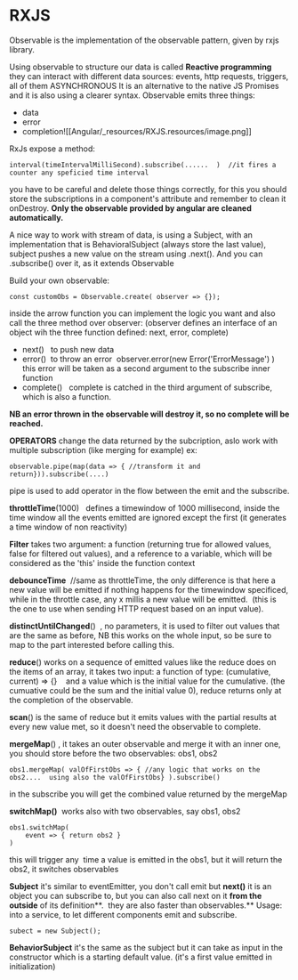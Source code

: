 # RXJS

Observable is the implementation of the observable pattern, given by rxjs library.

Using observable to structure our data is called **Reactive programming**
they can interact with different data sources: events, http requests, triggers, all of them ASYNCHRONOUS
It is an alternative to the native JS Promises and it is also using a clearer syntax.
Observable emits three things:

* data
* error
* completion![[Angular/_resources/RXJS.resources/image.png]]

RxJs expose a method:
```
interval(timeIntervalMilliSecond).subscribe(......  )  //it fires a counter any speficied time interval
```

you have to be careful and delete those things correctly, for this you should store the subscriptions in a component's attribute and remember to clean it onDestroy. **Only the observable provided by angular are cleaned automatically.**

A nice way to work with stream of data, is using a Subject, with an implementation that is BehavioralSubject (always store the last value), subject pushes a new value on the stream using .next(). And you can .subscribe() over it, as it extends Observable

Build your own observable:
```
const customObs = Observable.create( observer => {});
```
inside the arrow function you can implement the logic you want and also call the three method over observer:
(observer defines an interface of an object wih the three function defined: next, error, complete)

* next()   to push new data
* error()  to throw an error  observer.error(new Error('ErrorMessage') )  this error will be taken as a second argument to the subscribe inner function
* complete()   complete is catched in the third argument of subscribe, which is also a function.

**NB an error thrown in the observable will destroy it, so no complete will be reached.**

**OPERATORS**
change the data returned by the subcription, aslo work with multiple subscription (like merging for example)
ex:
```
observable.pipe(map(data => { //transform it and return})).subscribe(....)
```
pipe is used to add operator in the flow between the emit and the subscribe.

**throttleTime**(1000)   defines a timewindow of 1000 millisecond, inside the time window all the events emitted are ignored except the first (it generates a time window of non reactivity)

**Filter** takes two argument: a function (returning true for allowed values, false for filtered out values), and a reference to a variable, which will be considered as the 'this' inside the function context

**debounceTime**  //same as throttleTime, the only difference is that here a new value will be emitted if nothing happens for the timewindow specificed, while in the throttle case, any x millis a new value will be emitted.  (this is the one to use when sending HTTP request based on an input value).

**distinctUntilChanged**()  , no parameters, it is used to filter out values that are the same as before, NB this works on the whole input, so be sure to map to the part interested before calling this.

**reduce**() works on a sequence of emitted values like the reduce does on the items of an array, it takes two input: a function of type:
(cumulative, current) => {}    and a value which is the initial value for the cumulative. (the cumuative could be the sum and the initial value 0), reduce returns only at the completion of the observable.

**scan**() is the same of reduce but it emits values with the partial results at every new value met, so it doesn't need the observable to complete.

**mergeMap**() , it takes an outer observable and merge it with an inner one, you should store before the two observables:
obs1, obs2
```
obs1.mergeMap( valOfFirstObs => { //any logic that works on the obs2....  using also the valOfFirstObs} ).subscribe()
```
in the subscribe you will get the combined value returned by the mergeMap

**switchMap()**  works also with two observables, say obs1, obs2
```
obs1.switchMap(
    event => { return obs2 }
)
```
this will trigger any  time a value is emitted in the obs1, but it will return the obs2, it switches observables

**Subject**
it's similar to eventEmitter, you don't call emit but **next()** it is an object you can subscribe to, but you can also call next on it **from the outside** of its definition**.  they are also faster than observables.**
Usage: into a service, to let different components emit and subscribe.
```
subect = new Subject();
```

**BehaviorSubject**
it's the same as the subject but it can take as input in the constructor which is a starting default value. (it's a first value emitted in initialization)
